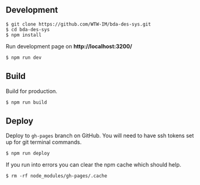 ## Development

```
$ git clone https://github.com/WTW-IM/bda-des-sys.git
$ cd bda-des-sys
$ npm install
```

Run development page on **http://localhost:3200/**

```
$ npm run dev
```

## Build

Build for production.

```
$ npm run build
```

## Deploy

Deploy to `gh-pages` branch on GitHub.
You will need to have ssh tokens set up for git terminal commands.

```
$ npm run deploy
```

If you run into errors you can clear the npm cache which should help.

```
$ rm -rf node_modules/gh-pages/.cache
```